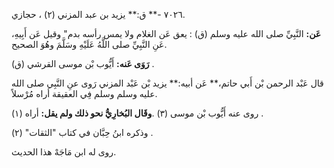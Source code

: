 ٧٠٢٦ -** ق:** يزيد بن عبد المزني (٢) ، حجازي.

**عَن:** النَّبِيِّ صلى الله عليه وسلم (ق) : يعق عَن الغلام ولا يمس رأسه بدم" وقيل عَن أَبِيهِ، عَنِ النَّبِيِّ صلى اللَّهُ عَلَيْهِ وسَلَّمَ وهُوَ الصحيح.

**رَوَى عَنه:** أَيُّوب بْن موسى القرشي (ق) .

قال عَبْد الرحمن بْن أَبي حاتم،** عَن أبيه:** يزيد بْن عَبْد المزني رَوى عنِ النَّبِي صلى الله عليه وسلم وسلم فِي العقيقة أراه مُرْسلاً.

روى عنه أَيُّوب بْن موسى (٣) .**وقَال البُخارِيُّ نحو ذلك ولم يقل:** أراه (١) .

وذكره ابنُ حِبَّان في كتاب "الثقات" (٢) .

روى له ابن مَاجَهْ هذا الحديث.